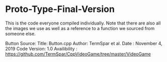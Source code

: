 # Proto-Type-Final-Version
This is the code everyone compiled individually. Note that there are also all the images we use as well as a reference to a function we sourced from someone else.

 Button Source:
 Title: Button.cpp
 Author: TermSpar et al.
 Date : November 4, 2019
 Code Version: 1.0
 Availibility : https://github.com/TermSpar/CppVideoGame/tree/master/VideoGame
